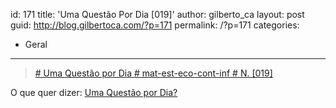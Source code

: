 id: 171
title: 'Uma Questão Por Dia [019]'
author: gilberto_ca
layout: post
guid: http://blog.gilbertoca.com/?p=171
permalink: /?p=171
categories:
  - Geral
---
<!-- google_ad_section_start -->

> [\# Uma Questão por Dia # mat-est-eco-cont-inf # N. [019] ][1]

O que quer dizer: [Uma Questão por Dia?][2]

<!-- google_ad_section_end -->

 [1]: http://blog.gilbertoca.com/tools/acervo/questoespordia/[019]-mat-est-eco-cont-inf.odt
 [2]: http://blog.gilbertoca.com/?page_id=44